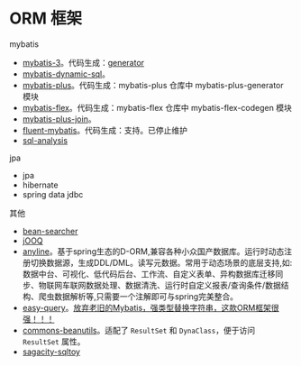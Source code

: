 # ORM 框架

mybatis

* [mybatis-3](https://github.com/mybatis/mybatis-3)。代码生成：[generator](https://github.com/mybatis/generator)
* [mybatis-dynamic-sql](https://github.com/mybatis/mybatis-dynamic-sql)。
* [mybatis-plus](https://github.com/baomidou/mybatis-plus)。代码生成：mybatis-plus 仓库中 mybatis-plus-generator 模块
* [mybatis-flex](https://github.com/mybatis-flex/mybatis-flex)。代码生成：mybatis-flex 仓库中 mybatis-flex-codegen 模块
* [mybatis-plus-join](https://github.com/yulichang/mybatis-plus-join)。
* [fluent-mybatis](https://github.com/atool/fluent-mybatis)。代码生成：支持。已停止维护
* [sql-analysis](https://github.com/jd-opensource/sql-analysis)

jpa

* jpa
* hibernate
* spring data jdbc

其他

* [bean-searcher](https://github.com/troyzhxu/bean-searcher)
* [jOOQ](https://github.com/jOOQ/jOOQ)
* [anyline](https://gitee.com/anyline/anyline)。基于spring生态的D-ORM,兼容各种小众国产数据库。运行时动态注册切换数据源，生成DDL/DML。读写元数据。常用于动态场景的底层支持,如:数据中台、可视化、低代码后台、工作流、自定义表单、异构数据库迁移同步、物联网车联网数据处理、数据清洗、运行时自定义报表/查询条件/数据结构、爬虫数据解析等,只需要一个注解即可与spring完美整合。
* [easy-query](https://github.com/xuejmnet/easy-query)。[放弃老旧的Mybatis，强类型替换字符串，这款ORM框架很强！！！](https://mp.weixin.qq.com/s?__biz=MzAxNDMwMTMwMw==&mid=2247553523&idx=1&sn=ad0643e8b423caab682e9d629ca98dcc&chksm=9b9730ebace0b9fd161a68e9bd1df5af0c33de102ac5be20376ba71078ee0b393765ba85f07b&mpshare=1&scene=1&srcid=0217fezeXDPvlVTbopN7nV8s&sharer_shareinfo=ea9369af2a4f50b48cc95fa1b5e4481e&sharer_shareinfo_first=0efcccf30f035a67050b34aca0426da7&version=4.1.10.99312&platform=mac#rd)
* [commons-beanutils](https://commons.apache.org/proper/commons-beanutils/)。适配了 `ResultSet` 和 `DynaClass`，便于访问 `ResultSet` 属性。
* [sagacity-sqltoy](https://github.com/sagframe/sagacity-sqltoy)